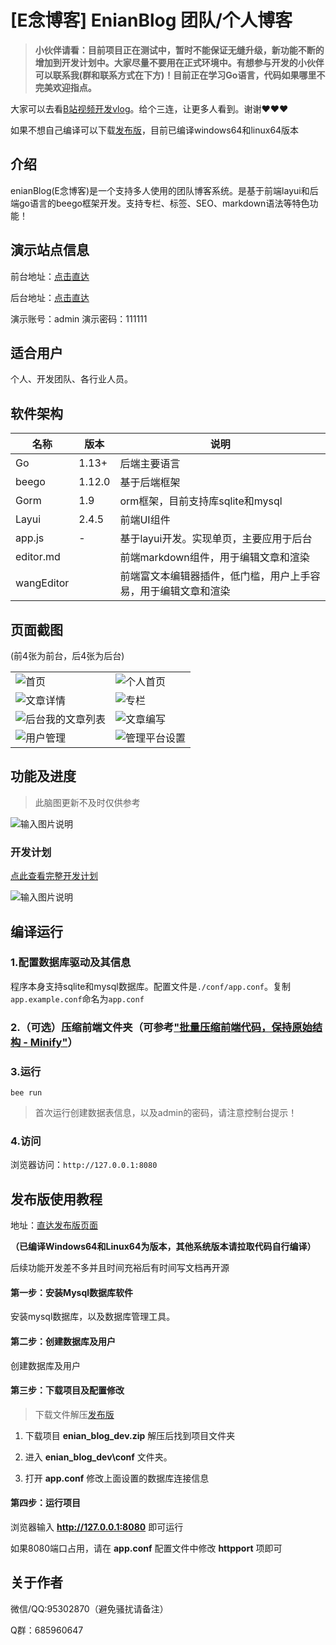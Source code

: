 # [E念博客] EnianBlog 团队/个人博客

> **小伙伴请看：目前项目正在测试中，暂时不能保证无缝升级，新功能不断的增加到开发计划中。大家尽量不要用在正式环境中。有想参与开发的小伙伴可以联系我(群和联系方式在下方)！目前正在学习Go语言，代码如果哪里不完美欢迎指点。**

大家可以去看[B站视频开发vlog](https://space.bilibili.com/27407696)。给个三连，让更多人看到。谢谢♥♥♥

如果不想自己编译可以下载[发布版](https://gitee.com/hslr/enian_blog/releases)，目前已编译windows64和linux64版本


## 介绍
enianBlog(E念博客)是一个支持多人使用的团队博客系统。是基于前端layui和后端go语言的beego框架开发。支持专栏、标签、SEO、markdown语法等特色功能！


## 演示站点信息

前台地址：[点击直达](http://demoblog.enianteam.com/ "点击直达")

后台地址：[点击直达](http://demoblog.enianteam.com/profile/auth.html#/login "点击直达")

演示账号：admin  演示密码：111111

## 适合用户
个人、开发团队、各行业人员。


## 软件架构

| 名称       | 版本   | 说明                                     |
| ---------- | ------ | ---------------------------------------- |
| Go         | 1.13+  | 后端主要语言                             |
| beego      | 1.12.0 | 基于后端框架                             |
| Gorm|1.9|orm框架，目前支持库sqlite和mysql|
| Layui      | 2.4.5  | 前端UI组件                               |
| app.js | -      | 基于layui开发。实现单页，主要应用于后台  |
| editor.md     |        | 前端markdown组件，用于编辑文章和渲染     |
|   wangEditor       |        | 前端富文本编辑器插件，低门槛，用户上手容易，用于编辑文章和渲染 |

## 页面截图
(前4张为前台，后4张为后台)

|||
|---|---|
|![首页](./readme_src/首页.png)| ![个人首页](./readme_src/个人首页.png)|
|![文章详情](./readme_src/文章详情.png)|![专栏](./readme_src/专栏.png)|
|![后台我的文章列表](./readme_src/后台我的文章列表.png)| ![文章编写](./readme_src/文章编写.png)|
|![用户管理](./readme_src/用户管理.png)|![管理平台设置](./readme_src/管理平台设置.png)|

## 功能及进度
> 此脑图更新不及时仅供参考

![输入图片说明](./readme_src/func_mind_map.png)

### 开发计划

[点此查看完整开发计划](https://thoughts.teambition.com/share/624be0f1483c2900418ca6c9#title=团队博客开发计划)

![输入图片说明](./readme_src/jindu.png)

## 编译运行

### 1.配置数据库驱动及其信息
程序本身支持sqlite和mysql数据库。配置文件是`./conf/app.conf`。复制`app.example.conf`命名为`app.conf`

### 2.（可选）压缩前端文件夹（可参考["批量压缩前端代码，保持原始结构 - Minify"](http://blog.enianteam.com/u/sun/content/131)）

### 3.运行

```
bee run
```
> 首次运行创建数据表信息，以及admin的密码，请注意控制台提示！

### 4.访问
浏览器访问：`http://127.0.0.1:8080`

## 发布版使用教程

地址：[直达发布版页面](https://gitee.com/hslr/enian_blog/releases)

**（已编译Windows64和Linux64为版本，其他系统版本请拉取代码自行编译）**

后续功能开发差不多并且时间充裕后有时间写文档再开源

#### 第一步：安装Mysql数据库软件

安装mysql数据库，以及数据库管理工具。

#### 第二步：创建数据库及用户

创建数据库及用户

#### 第三步：下载项目及配置修改

> 下载文件解压[发布版](https://gitee.com/hslr/enian_blog/releases)


1. 下载项目 **enian_blog_dev.zip** 解压后找到项目文件夹

1. 进入 **enian_blog_dev\conf** 文件夹。

1. 打开 **app.conf** 修改上面设置的数据库连接信息

#### 第四步：运行项目

浏览器输入 **http://127.0.0.1:8080** 即可运行

如果8080端口占用，请在 **app.conf** 配置文件中修改 **httpport** 项即可

## 关于作者

微信/QQ:95302870（避免骚扰请备注）

Q群：685960647

